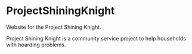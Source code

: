 # ProjectShiningKnight
Website for the Project Shining Knight. 

Project Shining Knight is a community service project to help households with hoarding problems.
